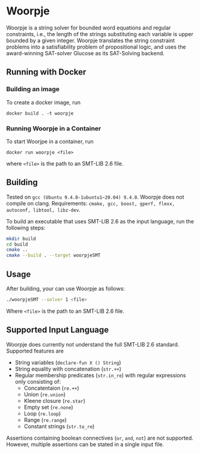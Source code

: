 # Woorpje

Woorpje is a string solver for bounded word equations and regular constraints, i.e., the length of the strings substituting each variable is upper bounded by a given integer. 
Woorpje translates the string constraint problems into a satisfiability problem of propositional logic, and uses the award-winning SAT-solver Glucose as its SAT-Solving backend.

## Running with Docker

### Building an image

To create a docker image, run

```
docker build . -t woorpje
```

### Running Woorpje in a Container

To start Woorjpe in a container, run

```
docker run woorpje <file>
```

where `<file>` is the path to an SMT-LIB 2.6 file.


## Building

Tested on `gcc (Ubuntu 9.4.0-1ubuntu1~20.04) 9.4.0`.
Woorpje does not compile on clang.
Requirements: `cmake, gcc, boost, gperf, flexx, autoconf, libtool, libz-dev`.

To build an executable that uses  SMT-LIB 2.6 as the input language, run the following steps:

```sh
mkdir build
cd build
cmake ..
cmake --build . --target woorpjeSMT
```

## Usage

After building, your can use Woorpje as follows:

```sh
./woorpjeSMT --solver 1 <file>
```

Where `<file>` is the path to an SMT-LIB 2.6 file.

## Supported Input Language

Woorpje does currently not understand the full SMT-LIB 2.6 standard.
Supported features are

- String variables (`declare-fun X () String`)
- String equality with concatenation (`str.++`)
- Regular membership predicates (`str.in_re`) with regular expressions only consisting of:
  - Concatentaion (`re.++`)
  - Union (`re.union`)
  - Kleene closure (`re.star`)
  - Empty set (`re.none`)
  - Loop (`re.loop`)
  - Range (`re.range`)
  - Constant strings (`str.to_re`)

Assertions containing boolean connectives (`or`, `and`, `not`) are not supported.
However, multiple assertions can be stated in a single input file.
